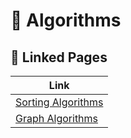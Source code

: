 # 🚀 Algorithms



## 🔎 Linked Pages
| Link |
|------|
| [Sorting Algorithms](./Sorting_Algorithms/README.md) |
| [Graph Algorithms](./Graph_Algorithms/README.md) |
